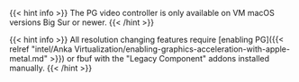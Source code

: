 ---
---
{{< hint info >}}
The PG video controller is only available on VM macOS versions Big Sur or newer.
{{< /hint >}}

{{< hint info >}}
All resolution changing features require [enabling PG]({{< relref "intel/Anka Virtualization/enabling-graphics-acceleration-with-apple-metal.md" >}}) or fbuf with the "Legacy Component" addons installed manually.
{{< /hint >}}
